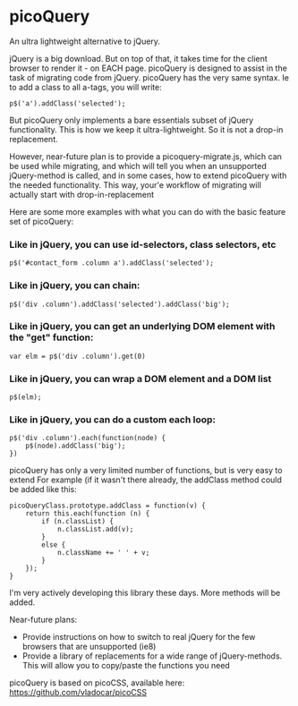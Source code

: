 # picoQuery
An ultra lightweight alternative to jQuery.

jQuery is a big download. But on top of that, it takes time for the client browser to render it - on EACH page.
picoQuery is designed to assist in the task of migrating code from jQuery. picoQuery has the very same syntax. Ie to add a class to all a-tags, you will write:

	p$('a').addClass('selected');

But picoQuery only implements a bare essentials subset of jQuery functionality. This is how we keep it ultra-lightweight. So it is not a drop-in replacement.

However, near-future plan is to provide a picoquery-migrate.js, which can be used while migrating, and which will tell you when an unsupported jQuery-method is called, and in some cases, how to extend picoQuery with the needed functionality. This way, your'e workflow of migrating will actually start with drop-in-replacement

Here are some more examples with what you can do with the basic feature set of picoQuery:

<h3>Like in jQuery, you can use id-selectors, class selectors, etc</h3>

	p$('#contact_form .column a').addClass('selected');

<h3>Like in jQuery, you can chain:</h3>
  
	p$('div .column').addClass('selected').addClass('big');

<h3>Like in jQuery, you can get an underlying DOM element with the "get" function:</h3>

	var elm = p$('div .column').get(0)

<h3>Like in jQuery, you can wrap a DOM element and a DOM list</h3>

	p$(elm);

<h3>Like in jQuery, you can do a custom each loop:</h3>

	p$('div .column').each(function(node) {
		p$(node).addClass('big');
	})

picoQuery has only a very limited number of functions, but is very easy to extend
For example (if it wasn't there already, the addClass method could be added like this:

	picoQueryClass.prototype.addClass = function(v) {
		return this.each(function (n) {
			if (n.classList) {
				n.classList.add(v);
			} 
			else {
				n.className += ' ' + v;
			}
		});
	}


I'm very actively developing this library these days. More methods will be added.

Near-future plans:
- Provide instructions on how to switch to real jQuery for the few browsers that are unsupported (ie8)
- Provide a library of replacements for a wide range of jQuery-methods. This will allow you to copy/paste the functions you need

picoQuery is based on picoCSS, available here: https://github.com/vladocar/picoCSS
